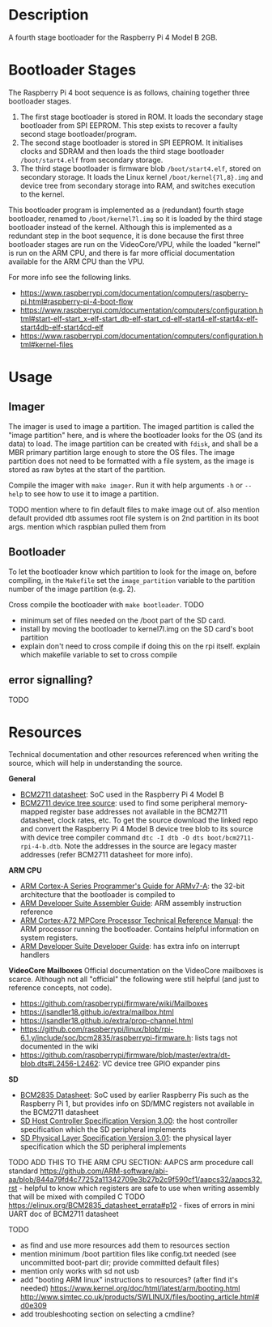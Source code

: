 # Description

A fourth stage bootloader for the Raspberry Pi 4 Model B 2GB. 


# Bootloader Stages

The Raspberry Pi 4 boot sequence is as follows, chaining together three 
bootloader stages.

1. The first stage bootloader is stored in ROM. It loads the secondary
stage bootloader from SPI EEPROM. This step exists to recover a faulty
second stage bootloader/program.
2. The second stage bootloader is stored in SPI EEPROM. It initialises clocks
and SDRAM and then loads the third stage bootloader `/boot/start4.elf` from 
secondary storage.
3. The third stage bootloader is firmware blob `/boot/start4.elf`, stored on 
secondary storage. It loads the Linux kernel `/boot/kernel{7l,8}.img` and 
device tree from secondary storage into RAM, and switches execution to the 
kernel.

This bootloader program is implemented as a (redundant) fourth stage bootloader,
renamed to `/boot/kernel7l.img` so it is loaded by the third stage bootloader instead
of the kernel. Although this is implemented as a redundant step in the boot sequence,
it is done because the first three bootloader stages are run on the VideoCore/VPU, 
while the loaded "kernel" is run on the ARM CPU, and there is far more official 
documentation available for the ARM CPU than the VPU.

For more info see the following links.
* https://www.raspberrypi.com/documentation/computers/raspberry-pi.html#raspberry-pi-4-boot-flow
* https://www.raspberrypi.com/documentation/computers/configuration.html#start-elf-start_x-elf-start_db-elf-start_cd-elf-start4-elf-start4x-elf-start4db-elf-start4cd-elf
* https://www.raspberrypi.com/documentation/computers/configuration.html#kernel-files


# Usage

## Imager

The imager is used to image a partition. The imaged partition is called the "image partition"
here, and is where the bootloader looks for the OS (and its data) to load. The image partition
can be created with `fdisk`, and shall be a MBR primary partition large enough to store the OS
files. The image partition does not need to be formatted with a file system, as the image is 
stored as raw bytes at the start of the partition.

Compile the imager with `make imager`. Run it with help arguments `-h` or `--help` to
see how to use it to image a partition.

TODO mention where to fin default files to make image out of. also mention default provided
dtb assumes root file system is on 2nd partition in its boot args. mention which raspbian
pulled them from 

## Bootloader

To let the bootloader know which partition to look for the image on, before compiling, in 
the `Makefile` set the `image_partition` variable to the partition number of the image 
partition (e.g. 2).

Cross compile the bootloader with `make bootloader`.
TODO 
- minimum set of files needed on the /boot part of the SD card. 
- install by moving the bootloader to kernel7l.img on the SD card's boot partition
- explain don't need to cross compile if doing this on the rpi itself. 
	explain which makefile variable to set to cross compile

## error signalling?

TODO


# Resources

Technical documentation and other resources referenced when writing the source,
which will help in understanding the source.

**General**
* [BCM2711 datasheet](https://datasheets.raspberrypi.com/bcm2711/bcm2711-peripherals.pdf): 
SoC used in the Raspberry Pi 4 Model B
* [BCM2711 device tree source](https://github.com/raspberrypi/firmware): used to find some peripheral
memory-mapped register base addresses not available in the BCM2711 datasheet, clock rates, 
etc. To get the source download the linked repo and convert the Raspberry Pi 4 Model B 
device tree blob to its source with device tree compiler command `dtc -I dtb -O dts boot/bcm2711-rpi-4-b.dtb`. 
Note the addresses in the source are legacy master addresses (refer BCM2711 datasheet for more info).

**ARM CPU**
* [ARM Cortex-A Series Programmer's Guide for ARMv7-A](https://developer.arm.com/documentation/den0013/d):
the 32-bit architecture that the bootloader is compiled to
* [ARM Developer Suite Assembler Guide](https://developer.arm.com/documentation/dui0068/b): ARM assembly
instruction reference
* [ARM Cortex-A72 MPCore Processor Technical Reference Manual](https://developer.arm.com/documentation/100095/0003):
the ARM processor running the bootloader. Contains helpful information on system registers.
* [ARM Developer Suite Developer Guide](https://developer.arm.com/documentation/dui0056/d):
has extra info on interrupt handlers

**VideoCore Mailboxes**
Official documentation on the VideoCore mailboxes is scarce. Although not all "official" the following 
were still helpful (and just to reference concepts, not code).
* https://github.com/raspberrypi/firmware/wiki/Mailboxes
* https://jsandler18.github.io/extra/mailbox.html
* https://jsandler18.github.io/extra/prop-channel.html
* https://github.com/raspberrypi/linux/blob/rpi-6.1.y/include/soc/bcm2835/raspberrypi-firmware.h: 
lists tags not documented in the wiki
* https://github.com/raspberrypi/firmware/blob/master/extra/dt-blob.dts#L2456-L2462:
VC device tree GPIO expander pins

**SD**
* [BCM2835 Datasheet](https://datasheets.raspberrypi.com/bcm2835/bcm2835-peripherals.pdf):
SoC used by earlier Raspberry Pis such as the Raspberry Pi 1, but provides info on SD/MMC registers
not available in the BCM2711 datasheet
* [SD Host Controller Specification Version 3.00](https://www.sdcard.org/downloads/pls/archives/): 
the host controller specification which the SD peripheral implements
* [SD Physical Layer Specification Version 3.01](https://www.sdcard.org/downloads/pls/archives/):
the physical layer specification which the SD peripheral implements

TODO ADD THIS TO THE ARM CPU SECTION: AAPCS arm procedure call standard https://github.com/ARM-software/abi-aa/blob/844a79fd4c77252a11342709e3b27b2c9f590cf1/aapcs32/aapcs32.rst - helpful to know which registers are safe to use when writing assembly that will be mixed with compiled C
TODO https://elinux.org/BCM2835_datasheet_errata#p12 - fixes of errors in mini UART doc of BCM2711 datasheet


TODO
- as find and use more resources add them to resources section
- mention minimum /boot partition files like config.txt needed 
	(see uncommitted boot-part dir; provide committed default files)
- mention only works with sd not usb
- add "booting ARM linux" instructions to resources? (after find it's needed)
https://www.kernel.org/doc/html/latest/arm/booting.html
http://www.simtec.co.uk/products/SWLINUX/files/booting_article.html#d0e309
- add troubleshooting section on selecting a cmdline?

